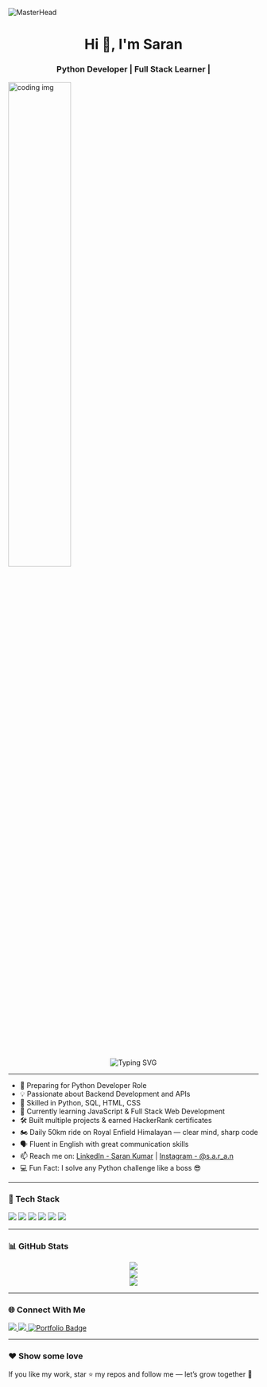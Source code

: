 ![MasterHead](https://miro.medium.com/v2/resize:fit:679/1*yw0TnheAGN-LPneDaTlaxw.gif)
<h1 align="center">Hi 👋, I'm Saran</h1>
<h3 align="center">Python Developer | Full Stack Learner | </h3>
<img align='center' alt='coding img' width='50%' src='https://i.pinimg.com/originals/e8/f4/53/e8f453469a3ec97ecd354df465d73913.gif'>

<p align="center">
  <img src="https://readme-typing-svg.herokuapp.com?font=Fira+Code&size=20&duration=3000&pause=1000&center=true&vCenter=true&width=435&lines=Python+Expert+%7C+SQL+Certified;HTML+%26+CSS+Completed;JavaScript+Django+In+Progress;Building+Full+Stack+Skills;Royal+Enfield+Himalayan+Rider+%F0%9F%8F%8D%EF%B8%8F;Dreaming+Big+Coding+Hard" alt="Typing SVG" />
</p>

---

- 🔭 Preparing for Python Developer Role  
- 💡 Passionate about Backend Development and APIs  
- 🧠 Skilled in Python, SQL, HTML, CSS  
- 🌱 Currently learning JavaScript & Full Stack Web Development  
- 🛠️ Built multiple projects & earned HackerRank certificates  
- 🏍️ Daily 50km ride on Royal Enfield Himalayan — clear mind, sharp code  
- 🗣️ Fluent in English with great communication skills  
- 📫 Reach me on: [LinkedIn - Saran Kumar]() | [Instagram - @s.a.r_a.n](#)  
- 💻 Fun Fact: I solve any Python challenge like a boss 😎

---

### 🧰 Tech Stack

<p align="left">
  <img src="https://img.shields.io/badge/Python-3776AB?style=for-the-badge&logo=python&logoColor=white"/>
  <img src="https://img.shields.io/badge/SQL-4479A1?style=for-the-badge&logo=mysql&logoColor=white"/>
  <img src="https://img.shields.io/badge/HTML-E34F26?style=for-the-badge&logo=html5&logoColor=white"/>
  <img src="https://img.shields.io/badge/CSS-1572B6?style=for-the-badge&logo=css3&logoColor=white"/>
  <img src="https://img.shields.io/badge/JavaScript-InProgress-yellow?style=for-the-badge&logo=javascript&logoColor=black"/>
  <img src="https://img.shields.io/badge/Django-InProgress-092E20?style=for-the-badge&logo=django&logoColor=white"/>
</p>

---

### 📊 GitHub Stats

<p align="center">
  <img src="https://github-readme-stats.vercel.app/api?username=Saran84790&show_icons=true&theme=radical" />
  <br>
  <img src="https://github-readme-streak-stats.herokuapp.com/?user=Saran84790&theme=radical" />
  <br>
  <img src="https://github-readme-stats.vercel.app/api/top-langs/?username=Saran84790&layout=compact&theme=radical" />
</p>

---

### 🌐 Connect With Me

<p align="left">
  <a href="https://instagram.com/s.a.r_a.n" target="_blank">
    <img src="https://img.shields.io/badge/-Instagram-E4405F?style=for-the-badge&logo=instagram&logoColor=white" />
  </a>
  <a href="https://www.linkedin.com/in/saran-kumar-34246a288?utm_source=share&utm_campaign=share_via&utm_content=profile&utm_medium=android_app" target="_blank">
    <img src="https://img.shields.io/badge/-LinkedIn-0077B5?style=for-the-badge&logo=linkedin&logoColor=white" />
  </a>
  <a href="https://saranportfolio7.netlify.app/" target="_blank">
    <img src="https://img.shields.io/badge/-Portfolio-00C853?style=for-the-badge&logo=google-chrome&logoColor=white" alt="Portfolio Badge" />
</a>

</p>

---

### ❤️ Show some love

If you like my work, star ⭐ my repos and follow me — let’s grow together 🚀


